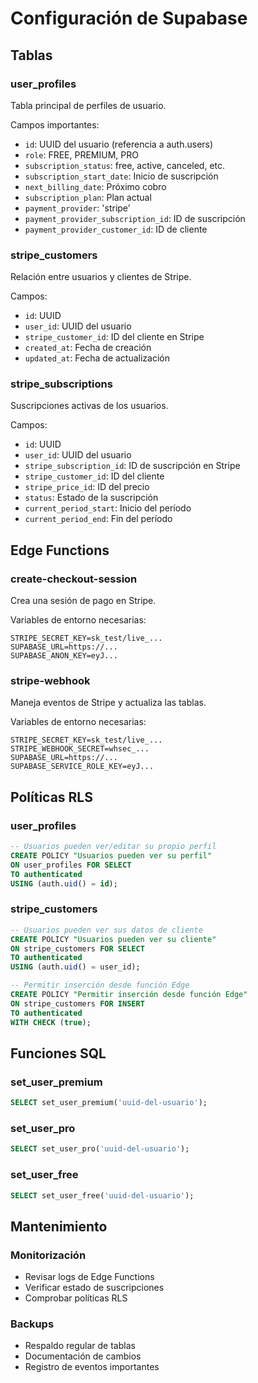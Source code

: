# Configuración de Supabase

## Tablas

### user_profiles
Tabla principal de perfiles de usuario.

Campos importantes:
- `id`: UUID del usuario (referencia a auth.users)
- `role`: FREE, PREMIUM, PRO
- `subscription_status`: free, active, canceled, etc.
- `subscription_start_date`: Inicio de suscripción
- `next_billing_date`: Próximo cobro
- `subscription_plan`: Plan actual
- `payment_provider`: 'stripe'
- `payment_provider_subscription_id`: ID de suscripción
- `payment_provider_customer_id`: ID de cliente

### stripe_customers
Relación entre usuarios y clientes de Stripe.

Campos:
- `id`: UUID
- `user_id`: UUID del usuario
- `stripe_customer_id`: ID del cliente en Stripe
- `created_at`: Fecha de creación
- `updated_at`: Fecha de actualización

### stripe_subscriptions
Suscripciones activas de los usuarios.

Campos:
- `id`: UUID
- `user_id`: UUID del usuario
- `stripe_subscription_id`: ID de suscripción en Stripe
- `stripe_customer_id`: ID del cliente
- `stripe_price_id`: ID del precio
- `status`: Estado de la suscripción
- `current_period_start`: Inicio del período
- `current_period_end`: Fin del período

## Edge Functions

### create-checkout-session
Crea una sesión de pago en Stripe.

Variables de entorno necesarias:
```env
STRIPE_SECRET_KEY=sk_test/live_...
SUPABASE_URL=https://...
SUPABASE_ANON_KEY=eyJ...
```

### stripe-webhook
Maneja eventos de Stripe y actualiza las tablas.

Variables de entorno necesarias:
```env
STRIPE_SECRET_KEY=sk_test/live_...
STRIPE_WEBHOOK_SECRET=whsec_...
SUPABASE_URL=https://...
SUPABASE_SERVICE_ROLE_KEY=eyJ...
```

## Políticas RLS

### user_profiles
```sql
-- Usuarios pueden ver/editar su propio perfil
CREATE POLICY "Usuarios pueden ver su perfil"
ON user_profiles FOR SELECT
TO authenticated
USING (auth.uid() = id);
```

### stripe_customers
```sql
-- Usuarios pueden ver sus datos de cliente
CREATE POLICY "Usuarios pueden ver su cliente"
ON stripe_customers FOR SELECT
TO authenticated
USING (auth.uid() = user_id);

-- Permitir inserción desde función Edge
CREATE POLICY "Permitir inserción desde función Edge"
ON stripe_customers FOR INSERT
TO authenticated
WITH CHECK (true);
```

## Funciones SQL

### set_user_premium
```sql
SELECT set_user_premium('uuid-del-usuario');
```

### set_user_pro
```sql
SELECT set_user_pro('uuid-del-usuario');
```

### set_user_free
```sql
SELECT set_user_free('uuid-del-usuario');
```

## Mantenimiento

### Monitorización
- Revisar logs de Edge Functions
- Verificar estado de suscripciones
- Comprobar políticas RLS

### Backups
- Respaldo regular de tablas
- Documentación de cambios
- Registro de eventos importantes




